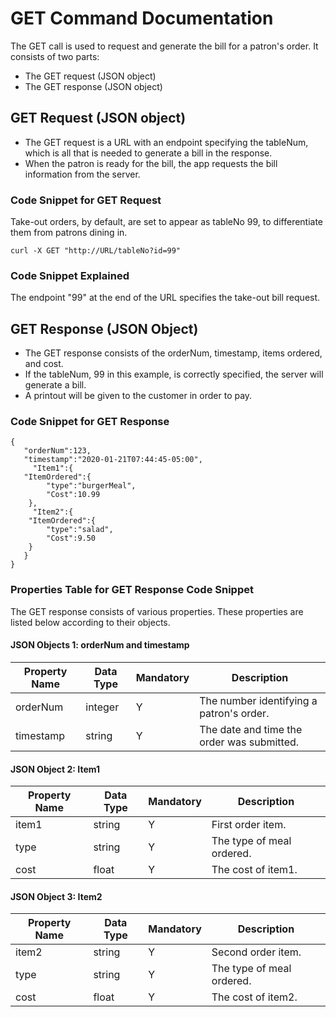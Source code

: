 # GET Command Documentation
The GET call is used to request and generate the bill for a patron's order. It consists of two parts:  
* The GET request (JSON object)
* The GET response (JSON object)
 
## GET Request (JSON object)  
* The GET request is a URL with an endpoint specifying the tableNum, which is all that is needed to generate a bill in the response.
* When the patron is ready for the bill, the app requests the bill information from the server.

### Code Snippet for GET Request    
Take-out orders, by default, are set to appear as tableNo 99, to differentiate them from patrons dining in.  
```
curl -X GET "http://URL/tableNo?id=99"
```
### Code Snippet Explained  
The endpoint "99" at the end of the URL specifies the take-out bill request.

## GET Response (JSON Object)  
* The GET response consists of the orderNum, timestamp, items ordered, and cost.
* If the tableNum, 99 in this example, is correctly specified, the server will generate a bill.
* A printout will be given to the customer in order to pay.

### Code Snippet for GET Response  

```
{
   "orderNum":123,
   "timestamp":"2020-01-21T07:44:45-05:00",
     "Item1":{
   "ItemOrdered":{
  	 	"type":"burgerMeal",
     	"Cost":10.99
  	},
     "Item2":{
  	"ItemOrdered":{
     	"type":"salad",
     	"Cost":9.50
  	}
   }
}
```
  
### Properties Table for GET Response Code Snippet  
The GET response consists of various properties.  These properties are listed below according to their objects. 
#### JSON Objects 1: **orderNum and timestamp**  

| Property Name | Data Type | Mandatory | Description                                        | 
|---------------|-----------|-----------|----------------------------------------------------|  
| orderNum      | integer   | Y         | The number identifying a patron's order.           |  					
| timestamp	    | string    | Y         | The date and time the order was submitted.         |  

#### JSON Object 2: **Item1**  

| Property Name | Data Type | Mandatory | Description                                        | 
|---------------|-----------|-----------|----------------------------------------------------|  
| item1         | string    | Y         | First order item.                                  |  					
| type         	| string    | Y         | The type of meal ordered.                          |  
| cost          | float     | Y         | The cost of item1.                                 |  

#### JSON Object 3: **Item2**  

| Property Name | Data Type | Mandatory | Description                                        | 
|---------------|-----------|-----------|----------------------------------------------------|  
| item2         | string    | Y         | Second order item.                                 |  					
| type         	| string    | Y         | The type of meal ordered.                          |  
| cost          | float     | Y         | The cost of item2.                                 |  

 
 
